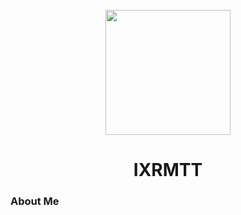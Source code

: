<br clear="both">

<div align="center">
  <img height="200" src="https://preview.redd.it/5juhbx6z1ll71.gif?width=668&auto=webp&s=941432154b52d0f5885c705c20c4a794270a950e"  />
</div>

###

<h1 align="center">IXRMTT</h1>

###

<h3 align="left">About Me</h3>

###

###



###

<h3 align="left"></h3>

###
